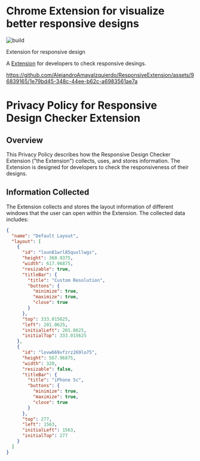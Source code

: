 # Chrome Extension for visualize better responsive designs

![build](https://github.com/chibat/chrome-extension-typescript-starter/workflows/build/badge.svg)

Extension for responsive design

A [Extension](https://chromewebstore.google.com/u/1/detail/responsive-extension/dppcabjajpicaohiikhpjgkgkpekloke) for developers to check responsive desings.

https://github.com/AlejandroAmayaIzquierdo/ResponsiveExtension/assets/96839165/1e79bd45-348c-44ee-b62c-a6983561ae7a


# Privacy Policy for Responsive Design Checker Extension

## Overview

This Privacy Policy describes how the Responsive Design Checker Extension ("the Extension") collects, uses, and stores information. The Extension is designed for developers to check the responsiveness of their designs.

## Information Collected

The Extension collects and stores the layout information of different windows that the user can open within the Extension. The collected data includes:

```json
{
  "name": "Default Layout",
  "layout": [
    {
      "id": "loun81wrl85quxllwgs",
      "height": 360.9375,
      "width": 617.96875,
      "resizable": true,
      "titleBar": {
        "title": "Custom Resolution",
        "buttons": {
          "minimize": true,
          "maximize": true,
          "close": true
        }
      },
      "top": 333.015625,
      "left": 201.0625,
      "initialLeft": 201.0625,
      "initialTop": 333.015625
    },
    {
      "id": "lovw669vfzrz269lo75",
      "height": 567.96875,
      "width": 320,
      "resizable": false,
      "titleBar": {
        "title": "iPhone 5c",
        "buttons": {
          "minimize": true,
          "maximize": true,
          "close": true
        }
      },
      "top": 277,
      "left": 1563,
      "initialLeft": 1563,
      "initialTop": 277
    }
  ]
}

